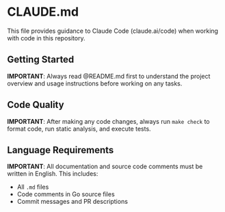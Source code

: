 # CLAUDE.md

This file provides guidance to Claude Code (claude.ai/code) when working with code in this repository.

## Getting Started
**IMPORTANT**: Always read @README.md first to understand the project overview and usage instructions before working on any tasks.

## Code Quality
**IMPORTANT**: After making any code changes, always run `make check` to format code, run static analysis, and execute tests.

## Language Requirements
**IMPORTANT**: All documentation and source code comments must be written in English. This includes:
- All `.md` files
- Code comments in Go source files
- Commit messages and PR descriptions

